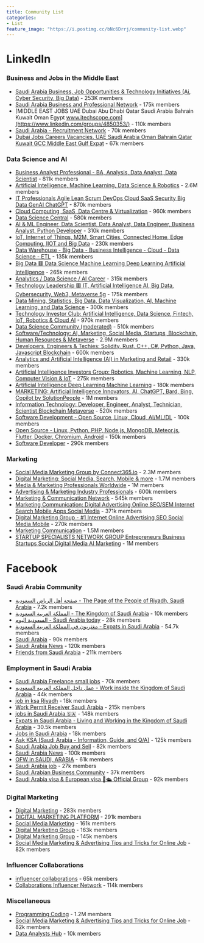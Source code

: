 ```yaml
---
title: Community List
categories:
- List
feature_image: "https://i.postimg.cc/bNc6Drrj/community-list.webp"
---
```


# LinkedIn

### Business and Jobs in the Middle East

-   [Saudi Arabia Business, Job Opportunities & Technology Initiatives (Ai, Cyber Security, Big Data)](https://www.linkedin.com/groups/2099630/) - 253K members
-   [Saudi Arabia Business and Professional Network](https://www.linkedin.com/groups/76674/) - 175k members
-   [MIDDLE EAST JOBS UAE Dubai Abu Dhabi Qatar Saudi Arabia Bahrain Kuwait Oman Egypt www.itechscope.com](https://www.linkedin.com/groups/4850353/) - 110k members
-   [Saudi Arabia - Recruitment Network](https://www.linkedin.com/groups/5184366/) - 70k members
-   [Dubai Jobs Careers Vacancies. UAE Saudi Arabia Oman Bahrain Qatar Kuwait GCC Middle East Gulf Expat](https://www.linkedin.com/groups/8288711/) - 67k members

### Data Science and AI

-   [Business Analyst Professional - BA, Analysis, Data Analyst, Data Scientist](https://www.linkedin.com/groups/60878/) - 811k members
-   [Artificial Intelligence, Machine Learning, Data Science & Robotics](https://www.linkedin.com/groups/3990648/) - 2.6M members
-   [IT Professionals Agile Lean Scrum  DevOps  Cloud  SaaS  Security Big Data GenAI  ChatGPT](https://www.linkedin.com/groups/3732032/) - 870k members
-   [Cloud Computing, SaaS, Data Centre & Virtualization](https://www.linkedin.com/groups/45151/) - 960k members
-   [Data Science Central](https://www.linkedin.com/groups/35222/) - 580k members
-   [AI & ML Engineer, Data Scientist, Data Analyst, Data Engineer, Business Analyst, Python Developer](https://www.linkedin.com/groups/7039829/) - 310k members
-   [IoT, Internet of Things, M2M, Smart Cities, Connected Home, Edge Computing, IIOT and Big Data](https://www.linkedin.com/groups/8356116/) - 230k members
-   [Data Warehouse - Big Data - Business Intelligence - Cloud - Data Science - ETL](https://www.linkedin.com/groups/1824590/) - 135k members
-   [Big Data 🟥 Data Science  Machine Learning  Deep Learning  Artificial Intelligence](https://www.linkedin.com/groups/762547/) - 265k members
-   [Analytics / Data Science / AI Career](https://www.linkedin.com/groups/6744146/) - 315k members
-   [Technology Leadership 🟥 IT, Artificial Intelligence AI, Big Data, Cybersecurity, Web3, Metaverse 5g](https://www.linkedin.com/groups/3732005/) - 175k members
-   [Data Mining, Statistics, Big Data, Data Visualization, AI, Machine Learning, and Data Science](https://www.linkedin.com/groups/152247/) - 300k members
-   [Technology Investor Club: Artificial Intelligence, Data Science, Fintech, IoT, Robotics & Cloud AI](https://www.linkedin.com/groups/7036558/) - 970k members
-   [Data Science Community (moderated)](https://www.linkedin.com/groups/3063585/) - 510k members
-   [Software/Technology: AI, Marketing, Social Media, Startups, Blockchain, Human Resources & Metaverse](https://www.linkedin.com/groups/1976445/) - 2.9M members
-   [Developers, Engineers & Techies: Solidity, Rust, C++, C#, Python, Java, Javascript  Blockchain](https://www.linkedin.com/groups/2066905/) - 600k members
-   [Analytics and Artificial Intelligence (AI) in Marketing and Retail](https://www.linkedin.com/groups/4371519/) - 330k members
-   [Artificial Intelligence Investors Group: Robotics, Machine Learning, NLP, Computer Vision & IoT](https://www.linkedin.com/groups/4376214/) - 275k members
-   [Artificial Intelligence  Deep Learning  Machine Learning](https://www.linkedin.com/groups/45655/) - 180k members
-   [MARKETING: Artificial Intelligence Innovators, AI, ChatGPT, Bard, Bing, Copilot by SolutionPeople](https://www.linkedin.com/groups/54066/) - 1M members
-   [Information Technology: Developer, Engineer, Analyst, Technician, Scientist  Blockchain  Metaverse](https://www.linkedin.com/groups/2154029/) - 520k members
-   [Software Development - Open Source, Linux, Cloud, AI/ML/DL](https://www.linkedin.com/groups/65688/) - 100k members
-   [Open Source - Linux, Python, PHP, Node.js, MongoDB, Meteor.js, Flutter, Docker, Chromium, Android](https://www.linkedin.com/groups/43875/) - 150k members
-   [Software Developer](https://www.linkedin.com/groups/1074487/) - 290k members

### Marketing

-   [Social Media Marketing Group by Connect365.io](https://www.linkedin.com/groups/66325/) - 2.3M members
-   [Digital Marketing: Social Media, Search, Mobile & more](https://www.linkedin.com/groups/100358/) - 1.7M members
-   [Media & Marketing Professionals Worldwide](https://www.linkedin.com/groups/78629/) - 1M members
-   [Advertising & Marketing Industry Professionals](https://www.linkedin.com/groups/22246/) - 600k members
-   [Marketing & Communication Network](https://www.linkedin.com/groups/105450/) - 545k members
-   [Marketing Communication: Digital Advertising Online SEO/SEM Internet Search Mobile Apps Social Media](https://www.linkedin.com/groups/4702266/) - 371k members
-   [Digital Marketing Group - #1 Internet Online Advertising SEO Social Media Mobile](https://www.linkedin.com/groups/3416532/) - 270k members
-   [Marketing Communication](https://www.linkedin.com/groups/59008/) - 1.5M members
-   [STARTUP SPECIALISTS NETWORK GROUP Entrepreneurs Business Startups Social Digital Media AI Marketing](https://www.linkedin.com/groups/56766/) - 1M members


# Facebook
### Saudi Arabia Community
-   [صفحة أهل الرياض السعودية - The Page of the People of Riyadh, Saudi Arabia](https://www.facebook.com/groups/282778518764201/) - 7.2k members
-   [المملكة العربية السعودية - The Kingdom of Saudi Arabia](https://www.facebook.com/groups/141833905883317/) - 10k members
-   [السعودية اليوم - Saudi Arabia today](https://www.facebook.com/groups/3340990512714200/) - 28k members
-   [مغتربون في المملكة العربية السعودية - Expats in Saudi Arabia](https://www.facebook.com/groups/5837744802935795/) - 54.7k members
-   [Saudi Arabia](https://www.facebook.com/groups/483998189892011/) - 90k members
-   [Saudi Arabia News](https://www.facebook.com/groups/229519751587865/) - 120k members
-   [Friends from Saudi Arabia](https://www.facebook.com/groups/721849094839335/) - 211k members

### Employment in Saudi Arabia

-   [Saudi Arabia Freelance small jobs](https://www.facebook.com/groups/427479437717060/) - 70k members
-   [عمل داخل المملكه العربيه السعوديه - Work inside the Kingdom of Saudi Arabia](https://www.facebook.com/groups/489978099538941/) - 44k members
-   [job in ksa Riyadh](https://www.facebook.com/groups/2283268448665167/) - 18k members
-   [Work Permit Receiver Saudi Arabia](https://www.facebook.com/groups/1043805279073643/) - 215k members
-   [jobs in Saudi Arabia 🇸🇦](https://www.facebook.com/groups/999240846793981/) - 148k members
-   [Expats in Saudi Arabia - Living and Working in the Kingdom of Saudi Arabia](https://www.facebook.com/groups/1561978734016164/) - 30.5k members
-   [Jobs in Saudi Arabia](https://www.facebook.com/groups/1443086112803312/) - 18k members
-   [Ask KSA (Saudi Arabia - Information, Guide, and Q/A)](https://www.facebook.com/groups/askksa.qa/) - 125k members
-   [Saudi Arabia Job Buy and Sell](https://www.facebook.com/groups/5195284092/) - 82k members
-   [Saudi Arabia News](https://www.facebook.com/groups/saudiarabiastories/) - 100k members
-   [OFW in SAUDI, ARABIA](https://www.facebook.com/groups/782509328469018/) - 61k members
-   [Saudi Arabia job](https://www.facebook.com/groups/1286573985547097/) - 27k members
-   [Saudi Arabian Business Community](https://www.facebook.com/groups/2257995546/) - 37k members
-   [Saudi Arabia visa & European visa 🛫🛳 Official Group](https://www.facebook.com/groups/1432025196855644/) - 92k members

### Digital Marketing

-   [Digital Marketing](https://www.facebook.com/groups/ITClubdigitalmarketing/) - 283k members
-   [DIGITAL MARKETING PLATFORM](https://www.facebook.com/groups/933105176802854/) - 291k members
-   [Social Media Marketing](https://www.facebook.com/groups/3156432454372841/) - 161k members
-   [Digital Marketing Group](https://www.facebook.com/groups/worldstreamseo/) - 163k members
-   [Digital Marketing Group](https://www.facebook.com/groups/webly.digital.marketing/) - 145k members
-   [Social Media Marketing & Advertising Tips and Tricks for Online Job](https://www.facebook.com/groups/677369376241448/) - 82k members

### Influencer Collaborations

-   [influencer collaborations](https://www.facebook.com/groups/influencercollabs/) - 65k members
-   [Collaborations Influencer Network](https://www.facebook.com/groups/3000441243390803/) - 114k members

### Miscellaneous

-   [Programming Coding](https://www.facebook.com/groups/340398917711992/) - 1.2M members
-   [Social Media Marketing & Advertising Tips and Tricks for Online Job](https://www.facebook.com/groups/677369376241448/) - 82k members
-  [Data Analysts Hub](https://www.facebook.com/groups/709755213803294/) - 10k members
